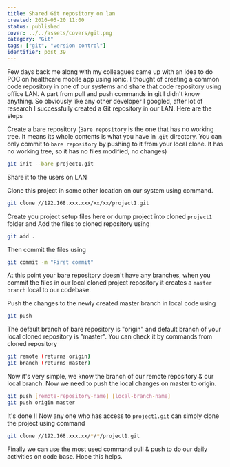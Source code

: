 ```yaml
---
title: Shared Git repository on lan
created: 2016-05-20 11:00
status: published
cover: ../../assets/covers/git.png
category: "Git"
tags: ["git", "version control"]
identifier: post_39
---
```

Few days back me along with my colleagues came up with an idea to do POC on healthcare mobile app using ionic. I thought of creating a common code repository in one of our systems and share that code repository using office LAN. A part from pull and push commands in git I didn't know anything. So obviously like any other developer I googled, after lot of research I successfully created a Git repository in our LAN. Here are the steps

Create a bare repository (`Bare repository` is the one that has no working tree. It means its whole contents is what you have in .`git` directory. You can only commit to `bare repository` by pushing to it from your local clone. It has no working tree, so it has no files modified, no changes)

```bash
git init --bare project1.git
```

Share it to the users on LAN

Clone this project in some other location on our system using command.

```bash
git clone //192.168.xxx.xxx/xx/xx/project1.git
```

Create you project setup files here or dump project into cloned `project1` folder and Add the files to cloned repository using

```bash
git add .
```

Then commit the files using

```bash
git commit -m "First commit"
```

At this point your bare repository doesn't have any branches, when you commit the files in our local cloned project repository it creates a `master branch` local to our codebase.

Push the changes to the newly created master branch in local code using

```bash
git push
```

The default branch of bare repository is "origin" and default branch of your local cloned repository is "master". You can check it by commands from cloned repository

```bash
git remote (returns origin)
git branch (returns master)
```

Now it's very simple, we know the branch of our remote repository &amp; our local branch. Now we need to push the local changes on master to origin.

```bash
git push [remote-repository-name] [local-branch-name]
git push origin master
```

It's done !! Now any one who has access to `project1.git` can simply clone the project using command

```bash
git clone //192.168.xxx.xx/*/*/project1.git
```

Finally we can use the most used command pull &amp; push to do our daily activities on code base. Hope this helps.